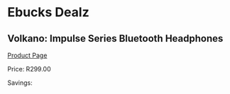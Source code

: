 
# Ebucks Dealz
## Volkano: Impulse Series Bluetooth Headphones
[Product Page](https://www.ebucks.com/web/shop/productSelected.do?prodId=690390624&catId=714972256)

Price: R299.00

Savings: 


	